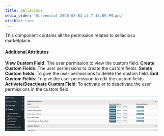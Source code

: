 ```yaml
---
title: Sellacious
media_order: 'Screenshot 2020-08-03 at 7.15.09 PM.png'
visible: true
---
```


This component contains all the permission related to sellaciosu marketplace. 

#### Additional Attributes

**View Custom Field:**  The user permission to view the custom field.
**Create Custom Fields**:  The user permissions to create the custom fields.
**Selete Custom fields**: To give the user permissions to delete the custom field.
**Edit Custom Fields**:  To give the user permission to edit the custom fields.
**Activate/Deactivate Custom Field**: To activate or to deactivate the user permissions in the custom field.

![](Screenshot%202020-08-03%20at%207.15.09%20PM.png)

